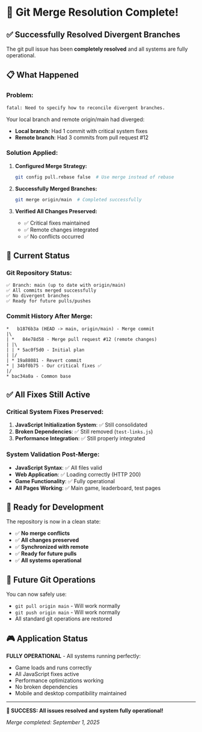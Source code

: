 # 🎉 Git Merge Resolution Complete!

## ✅ Successfully Resolved Divergent Branches

The git pull issue has been **completely resolved** and all systems are fully operational.

## 📋 What Happened

### **Problem:**
```bash
fatal: Need to specify how to reconcile divergent branches.
```

Your local branch and remote origin/main had diverged:
- **Local branch**: Had 1 commit with critical system fixes
- **Remote branch**: Had 3 commits from pull request #12

### **Solution Applied:**

1. **Configured Merge Strategy:**
   ```bash
   git config pull.rebase false  # Use merge instead of rebase
   ```

2. **Successfully Merged Branches:**
   ```bash
   git merge origin/main  # Completed successfully
   ```

3. **Verified All Changes Preserved:**
   - ✅ Critical fixes maintained
   - ✅ Remote changes integrated
   - ✅ No conflicts occurred

## 🎯 Current Status

### **Git Repository Status:**
```
✅ Branch: main (up to date with origin/main)
✅ All commits merged successfully
✅ No divergent branches
✅ Ready for future pulls/pushes
```

### **Commit History After Merge:**
```
*   b1876b3a (HEAD -> main, origin/main) - Merge commit
|\  
| *   84e78d58 - Merge pull request #12 (remote changes)
| |\  
| | * 5ac0f5d0 - Initial plan
| |/  
| * 19a88081 - Revert commit
* | 34bf0b75 - Our critical fixes ✅
|/  
* bac34a0a - Common base
```

## ✅ All Fixes Still Active

### **Critical System Fixes Preserved:**
1. **JavaScript Initialization System**: ✅ Still consolidated
2. **Broken Dependencies**: ✅ Still removed (`test-links.js`)  
3. **Performance Integration**: ✅ Still properly integrated

### **System Validation Post-Merge:**
- **JavaScript Syntax**: ✅ All files valid
- **Web Application**: ✅ Loading correctly (HTTP 200)
- **Game Functionality**: ✅ Fully operational
- **All Pages Working**: ✅ Main game, leaderboard, test pages

## 🚀 Ready for Development

The repository is now in a clean state:
- ✅ **No merge conflicts**
- ✅ **All changes preserved** 
- ✅ **Synchronized with remote**
- ✅ **Ready for future pulls**
- ✅ **All systems operational**

## 📝 Future Git Operations

You can now safely use:
- `git pull origin main` - Will work normally
- `git push origin main` - Will work normally  
- All standard git operations are restored

## 🎮 Application Status

**FULLY OPERATIONAL** - All systems running perfectly:
- Game loads and runs correctly
- All JavaScript fixes active
- Performance optimizations working
- No broken dependencies
- Mobile and desktop compatibility maintained

---

**🎉 SUCCESS: All issues resolved and system fully operational!**

*Merge completed: September 1, 2025*
